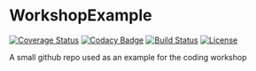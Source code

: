 # WorkshopExample

[![Coverage Status](https://codecov.io/gh/Samreay/WorkshopExample/branch/master/graph/badge.svg)](https://codecov.io/gh/Samreay/WorkshopExample)
[![Codacy Badge](https://api.codacy.com/project/badge/Grade/ea7ca374a79c4321952715a228a454f0)](https://www.codacy.com/app/samuelreay/WorkshopExample?utm_source=github.com&amp;utm_medium=referral&amp;utm_content=Samreay/WorkshopExample&amp;utm_campaign=Badge_Grade)
[![Build Status](https://img.shields.io/travis/Samreay/WorkshopExample.svg)](https://travis-ci.org/Samreay/WorkshopExample)
[![License](http://img.shields.io/badge/license-MIT-blue.svg?style=flat)](https://github.com/Samreay/abc/WorkshopExample/master/LICENSE)

A small github repo used as an example for the coding workshop
